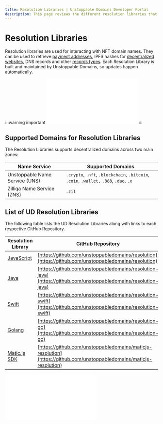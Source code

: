 ```yaml
---
title: Resolution Libraries | Unstoppable Domains Developer Portal
description: This page reviews the different resolution libraries that can be used for resolving a domain. The libraries are fully supported and maintained by UD.
---
```


# Resolution Libraries

Resolution libraries are used for interacting with NFT domain names. They can be used to retrieve [payment addresses](/crypto-payments/index.md), IPFS hashes for [decentralized websites](/d-websites/index.md), DNS records and other [records types](/developer-toolkit/reference/records-reference.md). Each Resolution Library is built and maintained by Unstoppable Domains, so updates happen automatically.

:::warning important
<embed src="/snippets/_new_tld_warning.md" />
:::

## Supported Domains for Resolution Libraries

The Resolution Libraries supports decentralized domains across two main zones:

| Name Service                   | Supported Domains                                                                      |
| ------------------------------ | -------------------------------------------------------------------------------------- |
| Unstoppable Name Service (UNS) | `.crypto`, `.nft`, `.blockchain`, `.bitcoin`, `.coin`, `.wallet,` `.888`, `.dao`, `.x` |
| Zilliqa Name Service (ZNS)     | `.zil`                                                                                 |

## List of UD Resolution Libraries

The following table lists the UD Resolution Libraries along with links to each respective GitHub Repository.

| Resolution Library | GitHub Repository                                                                                                |
| ------------------------------------------ | ---------------------------------------------------------------------------------------------------------------- |
| [JavaScript](resolution.md)   | [https://github.com/unstoppabledomains/resolution](https://github.com/unstoppabledomains/resolution)             |
| [Java](resolution-java.md)               | [https://github.com/unstoppabledomains/resolution-java](https://github.com/unstoppabledomains/resolution-java)   |
| [Swift](resolution-swift.md)             | [https://github.com/unstoppabledomains/resolution-swift](https://github.com/unstoppabledomains/resolution-swift) |
| [Golang](resolution-go.md)               | [https://github.com/unstoppabledomains/resolution-go](https://github.com/unstoppabledomains/resolution-go)       |
| [Matic.js SDK](resolve-with-maticjs.md)  | [https://github.com/unstoppabledomains/maticjs-resolution](https://github.com/unstoppabledomains/maticjs-resolution)       |

<embed src="/snippets/_discord.md" />
